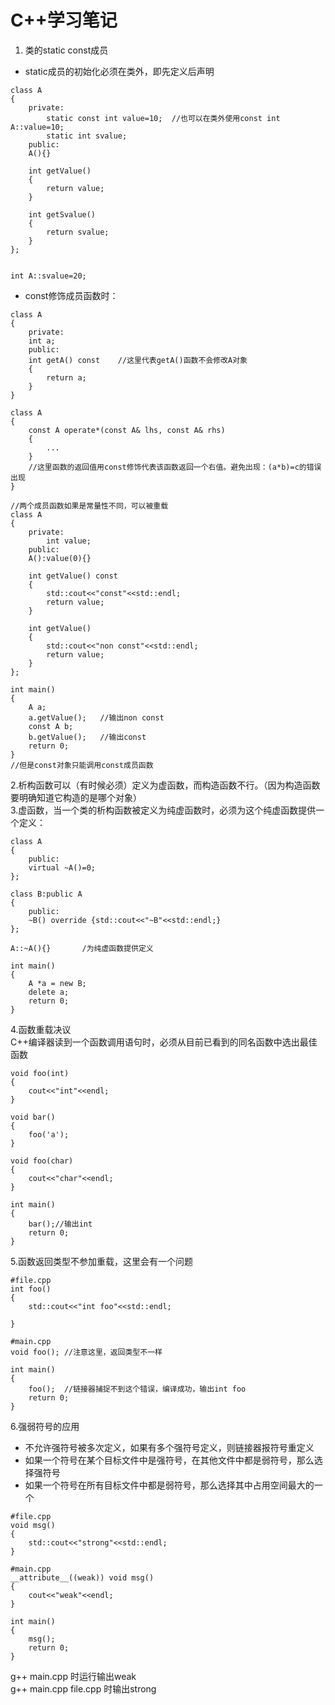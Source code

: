 # C++学习笔记
1. 类的static const成员  
- static成员的初始化必须在类外，即先定义后声明  
```
class A
{
    private:
        static const int value=10;  //也可以在类外使用const int A::value=10;
        static int svalue;
    public:
    A(){}

    int getValue()
    {
        return value;
    }

    int getSvalue()
    {
        return svalue;
    }
};


int A::svalue=20;
```    
- const修饰成员函数时：  
```
class A
{
    private:
    int a;
    public:
    int getA() const    //这里代表getA()函数不会修改A对象
    {
        return a;
    }
}
```  
```
class A
{
    const A operate*(const A& lhs, const A& rhs)
    {
        ...
    }
    //这里函数的返回值用const修饰代表该函数返回一个右值。避免出现：(a*b)=c的错误出现
}
```  
```
//两个成员函数如果是常量性不同，可以被重载
class A
{
    private:
        int value;
    public:
    A():value(0){}

    int getValue() const
    {
        std::cout<<"const"<<std::endl;
        return value;
    }

    int getValue()
    {
        std::cout<<"non const"<<std::endl;
        return value;
    }
};

int main()
{
    A a;
    a.getValue();   //输出non const
    const A b;
    b.getValue();   //输出const
    return 0;
}
//但是const对象只能调用const成员函数
```
2.析构函数可以（有时候必须）定义为虚函数，而构造函数不行。（因为构造函数要明确知道它构造的是哪个对象）  
3.虚函数，当一个类的析构函数被定义为纯虚函数时，必须为这个纯虚函数提供一个定义：
```
class A
{
    public:
    virtual ~A()=0;
};

class B:public A
{
    public:
    ~B() override {std::cout<<"~B"<<std::endl;}
};

A::~A(){}       /为纯虚函数提供定义

int main()
{
    A *a = new B;
    delete a;
    return 0;
}

```  
4.函数重载决议  
C++编译器读到一个函数调用语句时，必须从目前已看到的同名函数中选出最佳函数  
```  
void foo(int)
{
    cout<<"int"<<endl;
}

void bar()
{
    foo('a');
}

void foo(char)
{
    cout<<"char"<<endl;
}

int main()
{
    bar();//输出int
	return 0;
}  
```  
5.函数返回类型不参加重载，这里会有一个问题  
```
#file.cpp
int foo()
{
    std::cout<<"int foo"<<std::endl;

}

#main.cpp
void foo(); //注意这里，返回类型不一样

int main()
{
    foo();  //链接器捕捉不到这个错误，编译成功，输出int foo
	return 0;
}
```  
6.强弱符号的应用  
- 不允许强符号被多次定义，如果有多个强符号定义，则链接器报符号重定义  
- 如果一个符号在某个目标文件中是强符号，在其他文件中都是弱符号，那么选择强符号  
- 如果一个符号在所有目标文件中都是弱符号，那么选择其中占用空间最大的一个  
```
#file.cpp
void msg()
{
    std::cout<<"strong"<<std::endl;
}

#main.cpp
__attribute__((weak)) void msg()
{
    cout<<"weak"<<endl;
}

int main()
{
    msg();
	return 0;
}
```  
g++ main.cpp 时运行输出weak  
g++ main.cpp file.cpp 时输出strong